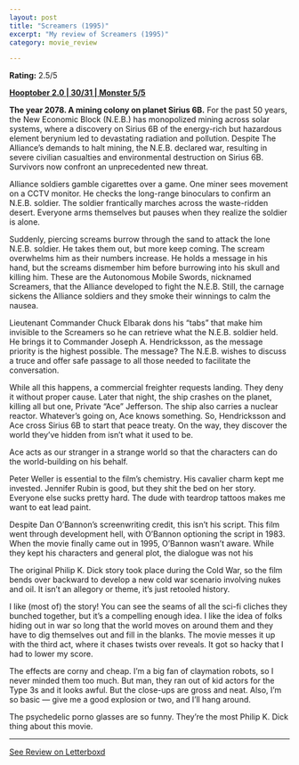 ```yaml
---
layout: post
title: "Screamers (1995)"
excerpt: "My review of Screamers (1995)"
category: movie_review

---
```


**Rating:** 2.5/5

<b><a href="https://boxd.it/pRPis/detail">Hooptober 2.0 | 30/31 | Monster 5/5</a></b>

<b>The year 2078. A mining colony on planet Sirius 6B.</b>
For the past 50 years, the New Economic Block (N.E.B.) has monopolized mining across solar systems, where a discovery on Sirius 6B of the energy-rich but hazardous element berynium led to devastating radiation and pollution. Despite The Alliance’s demands to halt mining, the N.E.B. declared war, resulting in severe civilian casualties and environmental destruction on Sirius 6B. Survivors now confront an unprecedented new threat.

Alliance soldiers gamble cigarettes over a game. One miner sees movement on a CCTV monitor. He checks the long-range binoculars to confirm an N.E.B. soldier. The soldier frantically marches across the waste-ridden desert. Everyone arms themselves but pauses when they realize the soldier is alone.

Suddenly, piercing screams burrow through the sand to attack the lone N.E.B. soldier. He takes them out, but more keep coming. The scream overwhelms him as their numbers increase. He holds a message in his hand, but the screams dismember him before burrowing into his skull and killing him. These are the Autonomous Mobile Swords, nicknamed Screamers, that the Alliance developed to fight the N.E.B. Still, the carnage sickens the Alliance soldiers and they smoke their winnings to calm the nausea.

Lieutenant Commander Chuck Elbarak dons his “tabs” that make him invisible to the Screamers so he can retrieve what the N.E.B. soldier held. He brings it to Commander Joseph A. Hendricksson, as the message priority is the highest possible. The message? The N.E.B. wishes to discuss a truce and offer safe passage to all those needed to facilitate the conversation.

While all this happens, a commercial freighter requests landing. They deny it without proper cause. Later that night, the ship crashes on the planet, killing all but one, Private “Ace” Jefferson. The ship also carries a nuclear reactor. Whatever’s going on, Ace knows something. So, Hendricksson and Ace cross Sirius 6B to start that peace treaty. On the way, they discover the world they’ve hidden from isn’t what it used to be.

Ace acts as our stranger in a strange world so that the characters can do the world-building on his behalf.

Peter Weller is essential to the film’s chemistry. His cavalier charm kept me invested. Jennifer Rubin is good, but they shit the bed on her story. Everyone else sucks pretty hard. The dude with teardrop tattoos makes me want to eat lead paint.

Despite Dan O’Bannon’s screenwriting credit, this isn’t his script. This film went through development hell, with O’Bannon optioning the script in 1983. When the movie finally came out in 1995, O’Bannon wasn’t aware. While they kept his characters and general plot, the dialogue was not his

The original Philip K. Dick story took place during the Cold War, so the film bends over backward to develop a new cold war scenario involving nukes and oil. It isn’t an allegory or theme, it’s just retooled history.

I like (most of) the story! You can see the seams of all the sci-fi cliches they bunched together, but it’s a compelling enough idea. I like the idea of folks hiding out in war so long that the world moves on around them and they have to dig themselves out and fill in the blanks. The movie messes it up with the third act, where it chases twists over reveals. It got so hacky that I had to lower my score.

The effects are corny and cheap. I’m a big fan of claymation robots, so I never minded them too much. But man, they ran out of kid actors for the Type 3s and it looks awful. But the close-ups are gross and neat. Also, I’m so basic — give me a good explosion or two, and I’ll hang around.

The psychedelic porno glasses are so funny. They’re the most Philip K. Dick thing about this movie.

<hr>

[See Review on Letterboxd](https://boxd.it/6ZKACT)
